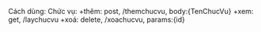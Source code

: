 Cách dùng:
Chức vụ:
+thêm: post, /themchucvu, body:{TenChucVu}
+xem: get, /laychucvu
+xoá: delete, /xoachucvu, params:{id}
